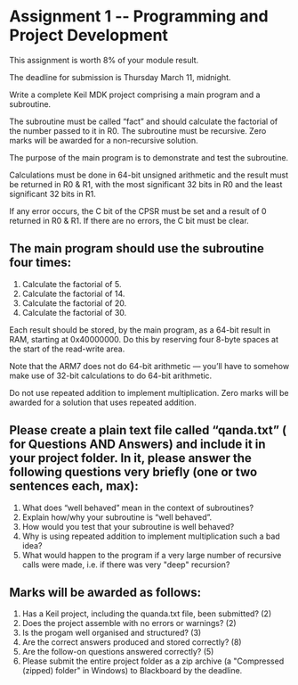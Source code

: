 # Assignment 1 -- Programming and Project Development
This assignment is worth 8% of your module result.

The deadline for submission is Thursday March 11, midnight.

Write a complete Keil MDK project comprising a main program and a subroutine.

The subroutine must be called “fact” and should calculate the factorial of the number passed to it in R0. The subroutine must be recursive. Zero marks will be awarded for a non-recursive solution.

The purpose of the main program is to demonstrate and test the subroutine.

Calculations  must be done in 64-bit unsigned arithmetic and the result must be returned in R0 & R1, with the most significant 32 bits in R0 and the least significant 32 bits in R1.

If any error occurs, the C bit of the CPSR must be set and a result of 0 returned in R0 & R1. If there are no errors, the C bit must be clear.

## The main program should use the subroutine four times:

1. Calculate the factorial of 5.
2. Calculate the factorial of 14.
3. Calculate the factorial of 20.
4. Calculate the factorial of 30.

Each result should be stored, by the main program, as a 64-bit result in RAM, starting at 0x40000000. Do this by reserving four 8-byte spaces at the start of the read-write area.

Note that the ARM7 does not do 64-bit arithmetic — you’ll have to somehow make use of 32-bit calculations to do 64-bit arithmetic.

Do not use repeated addition to implement multiplication. Zero marks will be awarded for a solution that uses repeated addition.

## Please create a plain text file called “qanda.txt” ( for Questions AND Answers) and include it in your project folder. In it, please answer the following questions very briefly (one or two sentences each, max):

1. What does “well behaved” mean in the context of subroutines?
2. Explain how/why your subroutine is “well behaved”.
3. How would you test that your subroutine is well behaved?
4. Why is using repeated addition to implement multiplication such a bad idea?
5. What would happen to the program if a very large number of recursive calls were made, i.e. if there was very "deep" recursion?

## Marks will be awarded as follows:

1. Has a Keil project, including the quanda.txt file, been submitted? (2)
2. Does the project assemble with no errors or warnings? (2)
3. Is the progam well organised and structured? (3)
4. Are the correct answers produced and stored correctly? (8)
5. Are the follow-on questions answered correctly? (5)
6. Please submit the entire project folder as a zip archive (a "Compressed (zipped) folder" in Windows) to Blackboard by the deadline.

